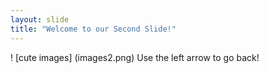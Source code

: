 ```yaml
---
layout: slide
title: "Welcome to our Second Slide!"
---
```

! [cute images] (images2.png)
Use the left arrow to go back!


